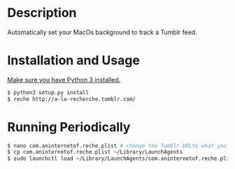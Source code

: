 # Description

Automatically set your MacOs background to track a Tumblr feed.

# Installation and Usage

[Make sure you have Python 3 installed.](http://docs.python-guide.org/en/latest/starting/install3/osx/)

```bash
$ python3 setup.py install
$ reche http://a-la-recherche.tumblr.com/
```

# Running Periodically

```bash
$ nano com.aninternetof.reche.plist # change the Tumblr URLto what you want, and check the application path to reche
$ cp com.aninternetof.reche.plist ~/Library/LaunchAgents
$ sudo launchctl load ~/Library/LaunchAgents/com.aninternetof.reche.plist
```